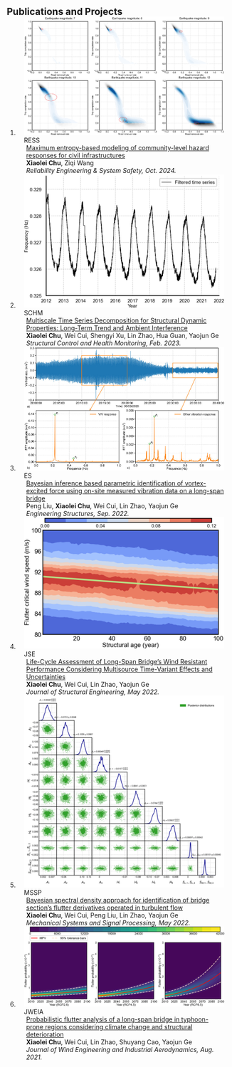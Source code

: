 <h2 id="publications" style="margin: 2px 0px -15px;">Publications and Projects</h2>

<div class="publications">
<ol class="bibliography">

<!-- 
<li>
<div class="pub-row">

  <div class="col-sm-3 abbr" style="position: relative;padding-right: 15px;padding-left: 15px;">
    <img src="assets/img/principalmanifold.png" class="teaser img-fluid z-depth-1">
    <abbr class="badge">arXiv</abbr>
  </div>

  <div class="col-sm-9" style="position: relative;padding-right: 15px;padding-left: 20px;">
    <div class="title"><a href="https://arxiv.org/abs/2306.06534">Principal and Self-Consistent Positive Semi-Defnite Manifolds</a></div>
    <div class="author"><strong>Hanchao Zhang, Thaddeus Tarpey</strong></div>
    <div class="periodical"><em>arXiv <strong>(arXiv)</strong>, Aug. 2023.</em></div>
    <div class="links">
    <a href="assets/files/single.html" class="btn btn-sm z-depth-0" role="button" target="_blank" style="font-size:12px;">Website</a>
      <a href="https://arxiv.org/pdf/2306.06534.pdf" class="btn btn-sm z-depth-0" role="button" target="_blank" style="font-size:12px;">PDF</a>
      <a href="https://github.com/Hanchao-Zhang/Self-Consistency-Clustering" class="btn btn-sm z-depth-0" role="button" target="_blank" style="font-size:12px;">GitHub</a>
      <a href="https://pypi.org/project/KTensors/" class="btn btn-sm z-depth-0" role="button" target="_blank" style="font-size:12px;">Package</a>
      <a href="assets/files/KTensors.bib" class="btn btn-sm z-depth-0" role="button" target="_blank" style="font-size:12px;">BibTeX</a>
      <strong><i style="color:#7b5aa6">arXiv.org</i></strong>
    </div>
  </div>
</div>
</li> -->


<li>
<div class="pub-row">

  <div class="col-sm-3 abbr" style="position: relative;padding-right: 15px;padding-left: 15px;">
    <img src="assets/img/maxent.png" class="teaser img-fluid z-depth-1">
    <abbr class="badge">RESS</abbr>
  </div>

  <div class="col-sm-9" style="position: relative;padding-right: 15px;padding-left: 20px;">
    <div class="title"><a href="https://arxiv.org/abs/2310.17798">Maximum entropy-based modeling of community-level hazard responses for civil infrastructures</a></div>
    <div class="author"><strong>Xiaolei Chu</strong>, Ziqi Wang</div>
    <div class="periodical"><em>Reliability Engineering & System Safety, Oct. 2024.</em></div>
    <div class="links">
<!--     <a href="https://arxiv.org/abs/2306.06534" class="btn btn-sm z-depth-0" role="button" target="_blank" style="font-size:12px;">Website</a>
      <a href="https://arxiv.org/pdf/2306.06534.pdf" class="btn btn-sm z-depth-0" role="button" target="_blank" style="font-size:12px;">PDF</a>
      <a href="https://github.com/Hanchao-Zhang/KTensors" class="btn btn-sm z-depth-0" role="button" target="_blank" style="font-size:12px;">GitHub</a>
      <a href="https://pypi.org/project/KTensors/" class="btn btn-sm z-depth-0" role="button" target="_blank" style="font-size:12px;">Package</a>
      <a href="assets/files/KTensors.bib" class="btn btn-sm z-depth-0" role="button" target="_blank" style="font-size:12px;">BibTeX</a>
      <strong><i style="color:#7b5aa6">arXiv.org</i></strong> -->
    </div>
  </div>
</div>
</li>


<li>
<div class="pub-row">

  <div class="col-sm-3 abbr" style="position: relative;padding-right: 15px;padding-left: 15px;">
    <img src="assets/img/frequency_mode4_low_reso.png" class="teaser img-fluid z-depth-1">
    <abbr class="badge">SCHM</abbr>
  </div>

  <div class="col-sm-9" style="position: relative;padding-right: 15px;padding-left: 20px;">
    <div class="title"><a href="https://www.hindawi.com/journals/schm/2023/6485040/">Multiscale Time Series Decomposition for Structural Dynamic Properties: Long-Term Trend and Ambient Interference</a></div>
    <div class="author"><strong>Xiaolei Chu</strong>, Wei Cui, Shengyi Xu, Lin Zhao, Hua Guan, Yaojun Ge</div>
    <div class="periodical"><em>Structural Control and Health Monitoring, Feb. 2023.</em></div>
    <div class="links">
    <!-- <a href="https://arxiv.org/abs/2306.06534" class="btn btn-sm z-depth-0" role="button" target="_blank" style="font-size:12px;">Website</a>
      <a href="https://arxiv.org/pdf/2306.06534.pdf" class="btn btn-sm z-depth-0" role="button" target="_blank" style="font-size:12px;">PDF</a>
      <a href="https://github.com/Hanchao-Zhang/KTensors" class="btn btn-sm z-depth-0" role="button" target="_blank" style="font-size:12px;">GitHub</a>
      <a href="https://pypi.org/project/KTensors/" class="btn btn-sm z-depth-0" role="button" target="_blank" style="font-size:12px;">Package</a>
      <a href="assets/files/KTensors.bib" class="btn btn-sm z-depth-0" role="button" target="_blank" style="font-size:12px;">BibTeX</a>
      <strong><i style="color:#7b5aa6">arXiv.org</i></strong> -->
    </div>
  </div>
</div>
</li>

<li>
<div class="pub-row">
  <div class="col-sm-3 abbr" style="position: relative;padding-right: 15px;padding-left: 15px;">
    <img src="assets/img/bayesian_vortex_force.jpg" class="teaser img-fluid z-depth-1">
    <abbr class="badge">ES</abbr>
  </div>
  <div class="col-sm-9" style="position: relative;padding-right: 15px;padding-left: 20px;">
    <div class="title"><a href="https://www.sciencedirect.com/science/article/pii/S014102962200699X">Bayesian inference based parametric identification of vortex-excited force using on-site measured vibration data on a long-span bridge</a></div>
    <div class="author">Peng Liu, <strong>Xiaolei Chu</strong>, Wei Cui, Lin Zhao, Yaojun Ge</div>
    <div class="periodical"><em>Engineering Structures, Sep. 2022.</em></div>
    <div class="links">
    </div>
  </div>
</div>
</li>

<li>
<div class="pub-row">
  <div class="col-sm-3 abbr" style="position: relative;padding-right: 15px;padding-left: 15px;">
    <img src="assets/img/FlutterSpeed.png" class="teaser img-fluid z-depth-1">
    <abbr class="badge">JSE</abbr>
  </div>
  <div class="col-sm-9" style="position: relative;padding-right: 15px;padding-left: 20px;">
    <div class="title"><a href="https://ascelibrary.org/doi/abs/10.1061/(ASCE)ST.1943-541X.0003388">Life-Cycle Assessment of Long-Span Bridge’s Wind Resistant Performance Considering Multisource Time-Variant Effects and Uncertainties</a></div>
    <div class="author"><strong>Xiaolei Chu</strong>, Wei Cui, Lin Zhao, Yaojun Ge</div>
    <div class="periodical"><em>Journal of Structural Engineering, May 2022.</em></div>
    <div class="links">
    </div>
  </div>
</div>
</li>

<li>
<div class="pub-row">
  <div class="col-sm-3 abbr" style="position: relative;padding-right: 15px;padding-left: 15px;">
    <img src="assets/img/MCMC_sampling_simu_force.png" class="teaser img-fluid z-depth-1">
    <abbr class="badge">MSSP</abbr>
  </div>
  <div class="col-sm-9" style="position: relative;padding-right: 15px;padding-left: 20px;">
    <div class="title"><a href="https://www.sciencedirect.com/science/article/pii/S0888327021010943">Bayesian spectral density approach for identification of bridge section’s flutter derivatives operated in turbulent flow</a></div>
    <div class="author"><strong>Xiaolei Chu</strong>, Wei Cui, Peng Liu, Lin Zhao, Yaojun Ge</div>
    <div class="periodical"><em>Mechanical Systems and Signal Processing, May 2022.</em></div>
    <div class="links">
    </div>
  </div>
</div>
</li>


<li>
<div class="pub-row">
  <div class="col-sm-3 abbr" style="position: relative;padding-right: 15px;padding-left: 15px;">
    <img src="assets/img/life_cycle_rcp26locxin8_contourf_surrogate.png" class="teaser img-fluid z-depth-1">
    <abbr class="badge">JWEIA</abbr>
  </div>
  <div class="col-sm-9" style="position: relative;padding-right: 15px;padding-left: 20px;">
    <div class="title"><a href="https://www.sciencedirect.com/science/article/pii/S0167610521001835">Probabilistic flutter analysis of a long-span bridge in typhoon-prone regions considering climate change and structural deterioration</a></div>
    <div class="author"><strong>Xiaolei Chu</strong>, Wei Cui, Lin Zhao, Shuyang Cao, Yaojun Ge</div>
    <div class="periodical"><em>Journal of Wind Engineering and Industrial Aerodynamics, Aug. 2021.</em></div>
    <div class="links">
    </div>
  </div>
</div>
</li>




  
<br>

</ol>
</div>
